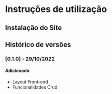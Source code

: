 # Instruções de utilização

## Instalação do Site



## Histórico de versões

### [0.1.0] - 29/10/2022
#### Adicionado
- Layout Front-end
- Funcionalidades Crud